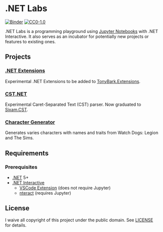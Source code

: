 # .NET Labs

[![Binder](https://mybinder.org/badge_logo.svg)](https://mybinder.org/v2/gh/tonytins/dotnetlabs/HEAD?urlpath=lab) [![CC0-1.0](https://img.shields.io/github/license/tonytins/dotnetlabs?color=808080)](https://github.com/tonytins/dotnetlabs/blob/master/LICENSE)

.NET Labs is a programming playground using [Jupyter Notebooks](https://jupyter.org/) with .NET Interactive. It also serves as an incubator for potentially new projects or features to existing ones.

## Projects

### [.NET Extensions](./notebooks/extensions.ipynb)

Experimental .NET Extensions to be added to [TonyBark.Extensions](https://github.com/tonytins/tonybark-dotnetext).

### [CST.NET](./notebooks/cst.ipynb)

Experimental Caret-Separated Text (CST) parser. Now graduated to [Sixam.CST](https://github.com/sixamsoft/cst-dotnet).

### [Character Generator](./notebooks/chargen.ipynb)

Generates varies characters with names and traits from Watch Dogs: Legion and The Sims.

## Requirements
### Prerequisites

- [.NET](https://dotnet.microsoft.com/download) 5+
- [.NET Interactive](https://github.com/dotnet/interactive/blob/main/README.md)
    - [VSCode Extension](https://marketplace.visualstudio.com/items?itemName=ms-dotnettools.dotnet-interactive-vscode) (does not require Jupyter)
    - [nteract](https://nteract.io/) (requires Jupyter)

## License

I waive all copyright of this project under the public domain. See [LICENSE](LICENSE) for details.

